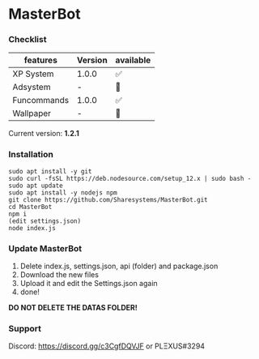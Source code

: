 # MasterBot

### Checklist

| features  | Version | available |
| ----------| ------- | --------- |
| XP System | 1.0.0   | :white_check_mark:|
| Adsystem  | -       | :red_circle:|
|Funcommands| 1.0.0  | :white_check_mark: |
|Wallpaper  | -   | :red_circle: |

Current version: **1.2.1**

### Installation
```
sudo apt install -y git
sudo curl -fsSL https://deb.nodesource.com/setup_12.x | sudo bash -
sudo apt update
sudo apt install -y nodejs npm
git clone https://github.com/Sharesystems/MasterBot.git
cd MasterBot
npm i
(edit settings.json)
node index.js
```

### Update MasterBot
1. Delete index.js, settings.json, api (folder) and package.json
2. Download the new files
3. Upload it and edit the Settings.json again
4. done!

**DO NOT DELETE THE DATAS FOLDER!**

### Support
Discord: https://discord.gg/c3CgfDQVJF or PLΞXUS#3294

